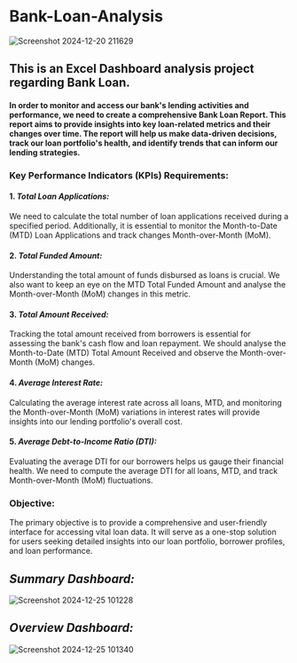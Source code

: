 # Bank-Loan-Analysis
![Screenshot 2024-12-20 211629](https://github.com/user-attachments/assets/e0e6c519-eec3-4180-a71a-63f35f0633e6)


 ## This is an Excel Dashboard analysis project regarding  Bank Loan.

#### In order to monitor and access our bank's lending activities and performance, we need to create a comprehensive Bank Loan Report. This report aims to provide insights into key loan-related metrics and their changes over time. The report will help us make data-driven decisions, track our loan portfolio's health, and identify trends that can inform our lending strategies.

### **Key Performance Indicators (KPIs) Requirements:**

#### 1.	*Total Loan Applications:* 

We need to calculate the total number of loan applications received during a specified period. Additionally, it is essential to monitor the Month-to-Date (MTD) Loan Applications and track changes Month-over-Month (MoM).

#### 2.	*Total Funded Amount:* 

Understanding the total amount of funds disbursed as loans is crucial. We also want to keep an eye on the MTD Total Funded Amount and analyse the Month-over-Month (MoM) changes in this metric.
	
#### 3.	*Total Amount Received:* 

Tracking the total amount received from borrowers is essential for assessing the bank's cash flow and loan repayment. We should analyse the Month-to-Date (MTD) Total Amount Received and observe the Month-over-Month (MoM) changes.
	
#### 4.	*Average Interest Rate:* 

Calculating the average interest rate across all loans, MTD, and monitoring the Month-over-Month (MoM) variations in interest rates will provide insights into our lending portfolio's overall cost.
   
#### 5.	*Average Debt-to-Income Ratio (DTI):* 

Evaluating the average DTI for our borrowers helps us gauge their financial health. We need to compute the average DTI for all loans, MTD, and track Month-over-Month (MoM) fluctuations.

### **Objective:**

The primary objective  is to provide a comprehensive and user-friendly interface for accessing vital loan data. It will serve as a one-stop solution for users seeking detailed insights into our loan portfolio, borrower profiles, and loan performance.


## *Summary Dashboard:*

![Screenshot 2024-12-25 101228](https://github.com/user-attachments/assets/5a980ec7-55d3-4d46-abb4-1e19e746fddc)


## *Overview Dashboard:*

![Screenshot 2024-12-25 101340](https://github.com/user-attachments/assets/05e6d00f-fe46-4bfb-8e02-66e8823d737c)






